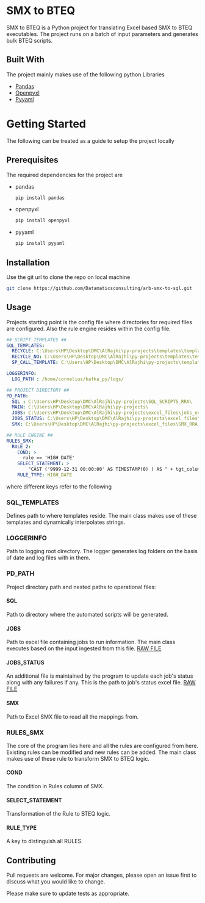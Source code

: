 # SMX to BTEQ

SMX to BTEQ is a Python project for translating Excel based SMX to BTEQ executables. The project runs on a batch of input parameters and generates bulk BTEQ scripts.

## Built With

The project mainly makes use of the following python Libraries

* [Pandas](https://github.com/pandas-dev/pandas)
* [Openpyxl](https://openpyxl.readthedocs.io/en/stable/)
* [Pyyaml](https://pyyaml.org/)

# Getting Started
The following can be treated as a guide to setup the project locally

## Prerequisites
The required dependencies for the project are
* pandas

    ```bash
    pip install pandas
    ```
* openpyxl

    ```bash
    pip install openpyxl
    ```
* pyyaml

    ```bash
    pip install pyyaml
    ```
## Installation

Use the git url to clone the repo on local machine

```bash
git clone https://github.com/Datamaticsconsulting/arb-smx-to-sql.git
```

## Usage

Projects starting point is the config file where directories for required files are configured. Also the rule engine resides within the config file.

```yaml
## SCRIPT TEMPLATES ##
SQL_TEMPLATES:
  RECYCLE: C:\Users\HP\Desktop\DMC\AlRajhi\py-projects\templates\template_recycle.txt
  RECYCLE_NO: C:\Users\HP\Desktop\DMC\AlRajhi\py-projects\templates\template.txt
  SP_CALL_TEMPLATE: C:\Users\HP\Desktop\DMC\AlRajhi\py-projects\templates\sp_call_template.txt

LOGGERINFO:
  LOG_PATH : /home/cornelius/kafka_py/logs/

## PROJECT DIRECTORY ##
PD_PATH:
  SQL : C:\Users\HP\Desktop\DMC\AlRajhi\py-projects\SQL_SCRIPTS_RRA\
  MAIN: C:\Users\HP\Desktop\DMC\AlRajhi\py-projects\
  JOBS: C:\Users\HP\Desktop\DMC\AlRajhi\py-projects\excel_files\jobs_execution.xlsx
  JOBS_STATUS: C:\Users\HP\Desktop\DMC\AlRajhi\py-projects\excel_files\jobs_execution_status.xlsx
  SMX: C:\Users\HP\Desktop\DMC\AlRajhi\py-projects\excel_files\SMX_RRA.xlsx

## RULE ENGINE ##  
RULES_SMX:
  RULE_2:
    COND: >
      rule == 'HIGH DATE'
    SELECT_STATEMENT: >
        "CAST ('9999-12-31 00:00:00' AS TIMESTAMP(0) ) AS " + tgt_column
    RULE_TYPE: HIGH_DATE   
```
where different keys refer to the following
### SQL_TEMPLATES
Defines path to where templates reside. The main class makes use of these templates and dynamically interpolates strings.

### LOGGERINFO 
Path to logging root directory. The logger generates log folders on the basis of date and log files with in them.

### PD_PATH
Project directory path and nested paths to operational files:

#### SQL
Path to directory where the automated scripts will be generated.

#### JOBS
Path to excel file containing jobs to run information. The main class executes based on the input ingested from this file. [RAW FILE](https://github.com/Datamaticsconsulting/arb-smx-to-sql/blob/main/excel_files/jobs_execution.xlsx)

#### JOBS_STATUS
An additional file is maintained by the program to update each job's status along with any failures if any. This is the path to job's status excel file. [RAW FILE](https://github.com/Datamaticsconsulting/arb-smx-to-sql/blob/main/excel_files/jobs_execution_status.xlsx)

#### SMX
Path to Excel SMX file to read all the mappings from.

### RULES_SMX
The core of the program lies here and all the rules are configured from here. Existing rules can be modified and new rules can be added. The main class makes use of these rule to transform SMX to BTEQ logic.

#### COND
The condition in Rules column of SMX.

#### SELECT_STATEMENT
Transformation of the Rule to BTEQ logic.

#### RULE_TYPE
A key to distinguish all RULES.

## Contributing
Pull requests are welcome. For major changes, please open an issue first to discuss what you would like to change.

Please make sure to update tests as appropriate.
